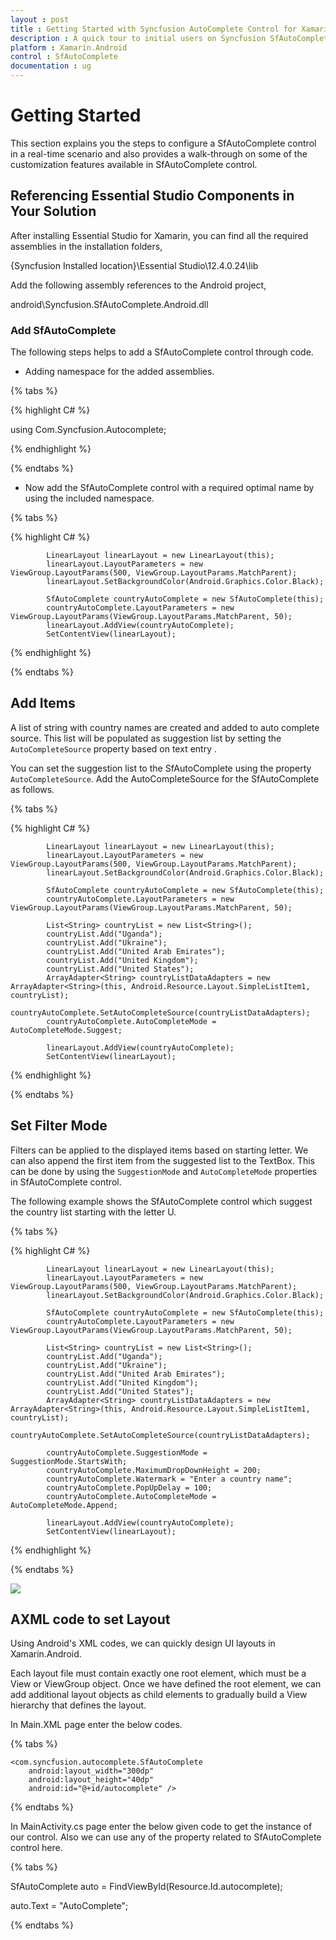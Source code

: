```yaml
---
layout : post
title : Getting Started with Syncfusion AutoComplete Control for Xamarin.Android
description : A quick tour to initial users on Syncfusion SfAutoComplete control for Xamarin.Android platform 
platform : Xamarin.Android
control : SfAutoComplete
documentation : ug
---
```


# Getting Started

This section explains you the steps to configure a SfAutoComplete control in a real-time scenario and also provides a walk-through on some of the customization features available in SfAutoComplete control.

## Referencing Essential Studio Components in Your Solution

After installing Essential Studio for Xamarin, you can find all the required assemblies in the installation folders,

{Syncfusion Installed location}\Essential Studio\12.4.0.24\lib

Add the following assembly references to the Android project,

android\Syncfusion.SfAutoComplete.Android.dll

### Add SfAutoComplete

The following steps helps to add a SfAutoComplete control through code.

* Adding namespace for the added assemblies.

{% tabs %}

{% highlight C# %}

using Com.Syncfusion.Autocomplete; 

{% endhighlight %}

{% endtabs %}

* Now add the SfAutoComplete control with a required optimal name by using the included namespace.

{% tabs %}

{% highlight C# %}

            LinearLayout linearLayout = new LinearLayout(this);
            linearLayout.LayoutParameters = new ViewGroup.LayoutParams(500, ViewGroup.LayoutParams.MatchParent);
            linearLayout.SetBackgroundColor(Android.Graphics.Color.Black);

            SfAutoComplete countryAutoComplete = new SfAutoComplete(this);
            countryAutoComplete.LayoutParameters = new ViewGroup.LayoutParams(ViewGroup.LayoutParams.MatchParent, 50);
            linearLayout.AddView(countryAutoComplete);
            SetContentView(linearLayout);
	
{% endhighlight %}

{% endtabs %}

	
## Add Items

A list of string with country names are created and added to auto complete source. This list will be populated as suggestion list by setting the `AutoCompleteSource` property based on text entry .

You can set the suggestion list to the SfAutoComplete using the property `AutoCompleteSource`. Add the AutoCompleteSource for the SfAutoComplete as follows.

{% tabs %}

{% highlight C# %}

            LinearLayout linearLayout = new LinearLayout(this);
            linearLayout.LayoutParameters = new ViewGroup.LayoutParams(500, ViewGroup.LayoutParams.MatchParent);
            linearLayout.SetBackgroundColor(Android.Graphics.Color.Black);

            SfAutoComplete countryAutoComplete = new SfAutoComplete(this);
            countryAutoComplete.LayoutParameters = new ViewGroup.LayoutParams(ViewGroup.LayoutParams.MatchParent, 50);

            List<String> countryList = new List<String>();
            countryList.Add("Uganda");
            countryList.Add("Ukraine");
            countryList.Add("United Arab Emirates");
            countryList.Add("United Kingdom");
            countryList.Add("United States");
            ArrayAdapter<String> countryListDataAdapters = new ArrayAdapter<String>(this, Android.Resource.Layout.SimpleListItem1, countryList);
            countryAutoComplete.SetAutoCompleteSource(countryListDataAdapters);
            countryAutoComplete.AutoCompleteMode = AutoCompleteMode.Suggest;

            linearLayout.AddView(countryAutoComplete);
            SetContentView(linearLayout);

{% endhighlight %}

{% endtabs %}

## Set Filter Mode

Filters can be applied to the displayed items based on starting letter. We can also append the first item from the suggested list to the TextBox. This can be done by using the `SuggestionMode` and `AutoCompleteMode` properties in SfAutoComplete control.

The following example shows the SfAutoComplete control which suggest the country list starting with the letter U.

{% tabs %}

{% highlight C# %}

            LinearLayout linearLayout = new LinearLayout(this);
            linearLayout.LayoutParameters = new ViewGroup.LayoutParams(500, ViewGroup.LayoutParams.MatchParent);
            linearLayout.SetBackgroundColor(Android.Graphics.Color.Black);

            SfAutoComplete countryAutoComplete = new SfAutoComplete(this);
            countryAutoComplete.LayoutParameters = new ViewGroup.LayoutParams(ViewGroup.LayoutParams.MatchParent, 50);

            List<String> countryList = new List<String>();
            countryList.Add("Uganda");
            countryList.Add("Ukraine");
            countryList.Add("United Arab Emirates");
            countryList.Add("United Kingdom");
            countryList.Add("United States");
            ArrayAdapter<String> countryListDataAdapters = new ArrayAdapter<String>(this, Android.Resource.Layout.SimpleListItem1, countryList);
            countryAutoComplete.SetAutoCompleteSource(countryListDataAdapters);

            countryAutoComplete.SuggestionMode = SuggestionMode.StartsWith;
            countryAutoComplete.MaximumDropDownHeight = 200;
            countryAutoComplete.Watermark = "Enter a country name";
            countryAutoComplete.PopUpDelay = 100;
            countryAutoComplete.AutoCompleteMode = AutoCompleteMode.Append;

            linearLayout.AddView(countryAutoComplete);
            SetContentView(linearLayout);

	
{% endhighlight %}

{% endtabs %}

![](images/gettingstarted.png)

## AXML code to set Layout

Using Android's XML codes, we can quickly design UI layouts in Xamarin.Android.

Each layout file must contain exactly one root element, which must be a View or ViewGroup object. Once we have defined the root element, we can add additional layout objects as child elements to gradually build a View hierarchy that defines the layout.

In Main.XML page enter the below codes.

{% tabs %}

<?xml version="1.0" encoding="utf-8"?>
<LinearLayout xmlns:android="http://schemas.android.com/apk/res/android"
    android:orientation="vertical"
    android:layout_width="match_parent"
    android:layout_height="match_parent"> 

    <com.syncfusion.autocomplete.SfAutoComplete
        android:layout_width="300dp"
        android:layout_height="40dp"
        android:id="@+id/autocomplete" />
</LinearLayout>
	
{% endtabs %}

In MainActivity.cs page enter the below given code to get the instance of our control. Also we can use any of the property related to SfAutoComplete control here.

{% tabs %}

SfAutoComplete auto = FindViewById<SfAutoComplete>(Resource.Id.autocomplete);

auto.Text = "AutoComplete";

{% endtabs %}